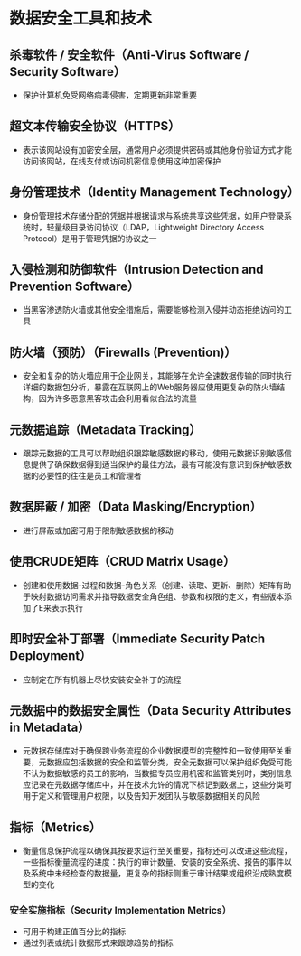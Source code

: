 # **数据安全工具和技术**

## 杀毒软件 / 安全软件（Anti-Virus Software / Security Software）

- 保护计算机免受网络病毒侵害，定期更新非常重要

## 超文本传输安全协议（HTTPS）

- 表示该网站设有加密安全层，通常用户必须提供密码或其他身份验证方式才能访问该网站，在线支付或访问机密信息使用这种加密保护

## 身份管理技术（Identity Management Technology）

- 身份管理技术存储分配的凭据并根据请求与系统共享这些凭据，如用户登录系统时，轻量级目录访问协议（LDAP，Lightweight Directory Access Protocol）是用于管理凭据的协议之一

## 入侵检测和防御软件（Intrusion Detection and Prevention Software）

- 当黑客渗透防火墙或其他安全措施后，需要能够检测入侵并动态拒绝访问的工具

## 防火墙（预防）（Firewalls (Prevention)）

- 安全和复杂的防火墙应用于企业网关，其能够在允许全速数据传输的同时执行详细的数据包分析，暴露在互联网上的Web服务器应使用更复杂的防火墙结构，因为许多恶意黑客攻击会利用看似合法的流量

## 元数据追踪（Metadata Tracking）

- 跟踪元数据的工具可以帮助组织跟踪敏感数据的移动，使用元数据识别敏感信息提供了确保数据得到适当保护的最佳方法，最有可能没有意识到保护敏感数据的必要性的往往是员工和管理者

## 数据屏蔽 / 加密（Data Masking/Encryption）

- 进行屏蔽或加密可用于限制敏感数据的移动

## 使用CRUDE矩阵（CRUD Matrix Usage）

- 创建和使用数据-过程和数据-角色关系（创建、读取、更新、删除）矩阵有助于映射数据访问需求并指导数据安全角色组、参数和权限的定义，有些版本添加了E来表示执行

## 即时安全补丁部署（Immediate Security Patch Deployment）

- 应制定在所有机器上尽快安装安全补丁的流程

## 元数据中的数据安全属性（Data Security Attributes in Metadata）

- 元数据存储库对于确保跨业务流程的企业数据模型的完整性和一致使用至关重要，元数据应包括数据的安全和监管分类，安全元数据可以保护组织免受可能不认为数据敏感的员工的影响，当数据专员应用机密和监管类别时，类别信息应记录在元数据存储库中，并在技术允许的情况下标记到数据上，这些分类可用于定义和管理用户权限，以及告知开发团队与敏感数据相关的风险

## 指标（Metrics）

- 衡量信息保护流程以确保其按要求运行至关重要，指标还可以改进这些流程，一些指标衡量流程的进度：执行的审计数量、安装的安全系统、报告的事件以及系统中未经检查的数据量，更复杂的指标侧重于审计结果或组织沿成熟度模型的变化

### 安全实施指标（Security Implementation Metrics）

- 可用于构建正值百分比的指标
- 通过列表或统计数据形式来跟踪趋势的指标